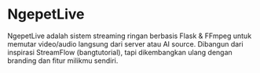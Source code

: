 # NgepetLive
NgepetLive adalah sistem streaming ringan berbasis Flask &amp; FFmpeg untuk memutar video/audio langsung dari server atau AI source. Dibangun dari inspirasi StreamFlow (bangtutorial), tapi dikembangkan ulang dengan branding dan fitur milikmu sendiri.

